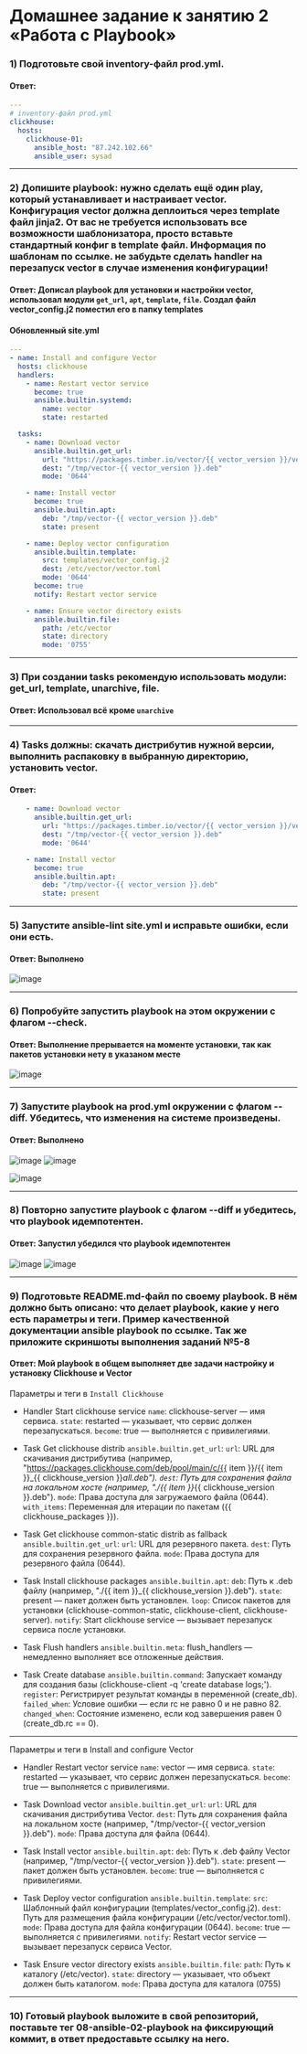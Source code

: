 # Домашнее задание к занятию 2 «Работа с Playbook»

### 1) Подготовьте свой inventory-файл prod.yml.

#### Ответ: 
```yaml 
---
# inventory-файл prod.yml
clickhouse:
  hosts:
    clickhouse-01:
      ansible_host: "87.242.102.66"
      ansible_user: sysad

```
---

### 2) Допишите playbook: нужно сделать ещё один play, который устанавливает и настраивает vector. Конфигурация vector должна деплоиться через template файл jinja2. От вас не требуется использовать все возможности шаблонизатора, просто вставьте стандартный конфиг в template файл. Информация по шаблонам по ссылке. не забудьте сделать handler на перезапуск vector в случае изменения конфигурации!

#### Ответ: Дописал playbook для установки и настройки vector, использовал модули `get_url`, `apt`, `template`, `file`. Создал файл vector_config.j2 поместил его в папку templates

#### Обновленный site.yml
```yaml
---
- name: Install and configure Vector
  hosts: clickhouse
  handlers:
    - name: Restart vector service
      become: true
      ansible.builtin.systemd:
        name: vector
        state: restarted

  tasks:
    - name: Download vector
      ansible.builtin.get_url:
        url: "https://packages.timber.io/vector/{{ vector_version }}/vector_0.40.1-1_amd64.deb"
        dest: "/tmp/vector-{{ vector_version }}.deb"
        mode: '0644'  

    - name: Install vector
      become: true
      ansible.builtin.apt:
        deb: "/tmp/vector-{{ vector_version }}.deb"
        state: present

    - name: Deploy vector configuration
      ansible.builtin.template:
        src: templates/vector_config.j2
        dest: /etc/vector/vector.toml
        mode: '0644'  
      become: true
      notify: Restart vector service

    - name: Ensure vector directory exists
      ansible.builtin.file:
        path: /etc/vector
        state: directory
        mode: '0755'  
```
---

### 3) При создании tasks рекомендую использовать модули: get_url, template, unarchive, file.

#### Ответ: Использовал всё кроме `unarchive`
---

### 4) Tasks должны: скачать дистрибутив нужной версии, выполнить распаковку в выбранную директорию, установить vector.

#### Ответ: 
```yaml
    - name: Download vector
      ansible.builtin.get_url:
        url: "https://packages.timber.io/vector/{{ vector_version }}/vector_0.40.1-1_amd64.deb"
        dest: "/tmp/vector-{{ vector_version }}.deb"
        mode: '0644'  

    - name: Install vector
      become: true
      ansible.builtin.apt:
        deb: "/tmp/vector-{{ vector_version }}.deb"
        state: present
```
---

### 5) Запустите ansible-lint site.yml и исправьте ошибки, если они есть.

#### Ответ: Выполнено
![image](https://github.com/user-attachments/assets/c9855390-f027-4fc1-8be9-da604e8ead13)

---

### 6) Попробуйте запустить playbook на этом окружении с флагом --check.

#### Ответ: Выполнение прерывается на моменте установки, так как пакетов установки нету в указаном месте
![image](https://github.com/user-attachments/assets/75fe4ff4-4b97-4edb-9938-cd29cada317e)

---

### 7) Запустите playbook на prod.yml окружении с флагом --diff. Убедитесь, что изменения на системе произведены.

#### Ответ: Выполнено
![image](https://github.com/user-attachments/assets/5cb1efcf-9124-4fcc-8c7c-da10b2820142)
![image](https://github.com/user-attachments/assets/c54d403d-c74b-40df-91cd-439ee7769840)

![image](https://github.com/user-attachments/assets/44f70c17-9240-436b-8bb2-6fc191d03fe4)

---

### 8) Повторно запустите playbook с флагом --diff и убедитесь, что playbook идемпотентен.

#### Ответ: Запустил убедился что playbook идемпотентен
![image](https://github.com/user-attachments/assets/07956de1-9289-40ea-b2ea-3d91d0a87568)
![image](https://github.com/user-attachments/assets/825fc504-479b-4ed6-b2b4-99105a45d2d0)

---

### 9) Подготовьте README.md-файл по своему playbook. В нём должно быть описано: что делает playbook, какие у него есть параметры и теги. Пример качественной документации ansible playbook по ссылке. Так же приложите скриншоты выполнения заданий №5-8

#### Ответ: Мой playbook в общем выполняет две задачи настройку и установку Clickhouse и Vector
Параметры и теги в `Install Clickhouse`
- Handler Start clickhouse service
`name`: clickhouse-server — имя сервиса.
`state`: restarted — указывает, что сервис должен перезапускаться.
`become`: true — выполняется с привилегиями.


- Task Get clickhouse distrib
`ansible.builtin.get_url`:
`url`: URL для скачивания дистрибутива (например, "https://packages.clickhouse.com/deb/pool/main/c/{{ item }}/{{ item }}_{{ clickhouse_version }}_all.deb").
`dest`: Путь для сохранения файла на локальном хосте (например, "./{{ item }}_{{ clickhouse_version }}.deb").
`mode`: Права доступа для загружаемого файла (0644).
`with_items`: Переменная для итерации по пакетам ({{ clickhouse_packages }}).


- Task Get clickhouse common-static distrib as fallback
`ansible.builtin.get_url`:
`url`: URL для резервного пакета.
`dest`: Путь для сохранения резервного файла.
`mode`: Права доступа для резервного файла (0644).


- Task Install clickhouse packages
`ansible.builtin.apt`:
`deb`: Путь к .deb файлу (например, "./{{ item }}_{{ clickhouse_version }}.deb").
`state`: present — пакет должен быть установлен.
`loop`: Список пакетов для установки (clickhouse-common-static, clickhouse-client, clickhouse-server).
`notify`: Start clickhouse service — вызывает перезапуск сервиса после установки.


- Task Flush handlers
`ansible.builtin.meta`: flush_handlers — немедленно выполняет все отложенные действия.


- Task Create database
`ansible.builtin.command`: Запускает команду для создания базы (clickhouse-client -q 'create database logs;').
`register`: Регистрирует результат команды в переменной (create_db).
`failed_when`: Условие ошибки — если rc не равно 0 и не равно 82.
`changed_when`: Состояние изменено, если код завершения равен 0 (create_db.rc == 0).

---

Параметры и теги в Install and configure Vector
- Handler Restart vector service
`name`: vector — имя сервиса.
`state`: restarted — указывает, что сервис должен перезапускаться.
`become`: true — выполняется с привилегиями.


- Task Download vector
`ansible.builtin.get_url`:
`url`: URL для скачивания дистрибутива Vector.
`dest`: Путь для сохранения файла на локальном хосте (например, "/tmp/vector-{{ vector_version }}.deb").
`mode`: Права доступа для файла (0644).


- Task Install vector
`ansible.builtin.apt`:
`deb`: Путь к .deb файлу Vector (например, "/tmp/vector-{{ vector_version }}.deb").
`state`: present — пакет должен быть установлен.
`become`: true — выполняется с привилегиями.


- Task Deploy vector configuration
`ansible.builtin.template`:
`src`: Шаблонный файл конфигурации (templates/vector_config.j2).
`dest`: Путь для размещения файла конфигурации (/etc/vector/vector.toml).
`mode`: Права доступа для файла конфигурации (0644).
`become`: true — выполняется с привилегиями.
`notify`: Restart vector service — вызывает перезапуск сервиса Vector.


- Task Ensure vector directory exists
`ansible.builtin.file`:
`path`: Путь к каталогу (/etc/vector).
`state`: directory — указывает, что объект должен быть каталогом.
`mode`: Права доступа для каталога (0755)
  

---
### 10) Готовый playbook выложите в свой репозиторий, поставьте тег 08-ansible-02-playbook на фиксирующий коммит, в ответ предоставьте ссылку на него.
